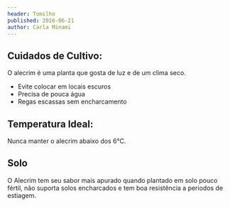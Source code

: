 ```yaml
---
header: Tomilho 
published: 2016-06-21
author: Carla Minami
---
```



## Cuidados de Cultivo:

O alecrim é uma planta que gosta de luz e de um clima seco.

 - Evite colocar em locais escuros
 - Precisa de pouca água
 - Regas escassas sem encharcamento


## Temperatura Ideal: 

Nunca manter o alecrim abaixo dos 6°C. 

## Solo

O Alecrim tem seu sabor mais apurado quando plantado em solo pouco fértil, não suporta solos encharcados e tem boa resistência a periodos de estiagem.
